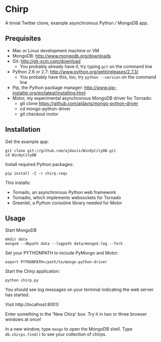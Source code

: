Chirp
=====

A trivial Twitter clone, example asynchronous Python / MongoDB app.

Prequisites
-----------

* Mac or Linux development machine or VM
* MongoDB: http://www.mongodb.org/downloads
* Git: http://git-scm.com/download
    * You probably already have it, try typing `git` on the command line
* Python 2.6 or 2.7: http://www.python.org/getit/releases/2.7.3/
    * You probably have this, too, try `python --version` on the command line
* Pip, the Python package manager:
  http://www.pip-installer.org/en/latest/installing.html
* Motor, my experimental asynchronous MongoDB driver for Tornado:
    * git clone https://github.com/ajdavis/mongo-python-driver
    * cd mongo-python-driver
    * git checkout motor

Installation
------------

Get the example app:

    git clone git://github.com/ajdavis/WindyCityDB.git
    cd WindyCityDB

Install required Python packages:

    pip install -I -r chirp.reqs

This installs:
* Tornado, an asynchronous Python web framework
* Tornadio, which implements websockets for Tornado
* Greenlet, a Python coroutine library needed for Motor

Usage
-----

Start MongoDB

    mkdir data
    mongod --dbpath data --logpath data/mongod.log --fork

Set your PYTHONPATH to include PyMongo and Motor:

    export PYTHONPATH=/path/to/mongo-python-driver

Start the Chirp application:

    python chirp.py

You should see log messages on your terminal indicating the web server has
started.

Visit http://localhost:8001/

Enter something in the 'New Chirp' box. Try it in two or three browser windows
at once!

In a new window, type `mongo` to open the MongoDB shell. Type `db.chirps.find()`
to see your collection of chirps.
